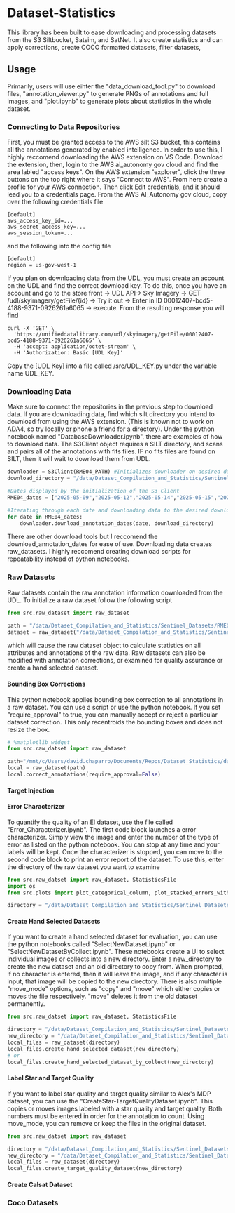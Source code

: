 # Dataset-Statistics

This library has been built to ease downloading and processing datasets from the S3 Siltbucket, Satsim, and SatNet. It also create statistics and can apply corrections, create COCO formatted datasets, filter datasets, 

## Usage

Primarily, users will use eihter the "data_download_tool.py" to download files, "annotation_viewer.py" to generate PNGs of annotations and full images, and "plot.ipynb" to generate plots about statistics in the whole dataset. 

### Connecting to Data Repositories

First, you must be granted access to the AWS silt S3 bucket, this contains all the annotations generated by enabled intelligence. In order to use this, I highly reccomend downloading the AWS extension on VS Code. Download the extension, then, login to the AWS ai_autonomy gov cloud and find the area labled "access keys". On the AWS extension "explorer", click the three buttons on the top right where it says "Connect to AWS". From here create a profile for your AWS connection. Then click Edit credentials, and it should lead you to a credentials page. From the AWS AI_Autonomy gov cloud, copy over the following credentials file

```
[default]
aws_access_key_id=...
aws_secret_access_key=...
aws_session_token=...
```

and the following into the config file
```
[default]
region = us-gov-west-1
```

If you plan on downloading data from the UDL, you must create an account on the UDL and find the correct download key. To do this, once you have an account and go to the store front -> UDL API-> Sky Imagery -> GET /udl/skyimagery/getFile/{id} -> Try it out -> Enter in ID 00012407-bcd5-4188-9371-0926261a6065 -> execute. From the resulting response you will find 

```
curl -X 'GET' \
  'https://unifieddatalibrary.com/udl/skyimagery/getFile/00012407-bcd5-4188-9371-0926261a6065' \
  -H 'accept: application/octet-stream' \
  -H 'Authorization: Basic [UDL Key]'
```

Copy the [UDL Key] into a file called /src/UDL_KEY.py under the variable name UDL_KEY.

### Downloading Data
Make sure to connect the repositories in the previous step to download data. If you are downloading data, find which silt directory you intend to download from using the AWS extension. (This is known not to work on ADA4, so try locally or phone a friend for a directory). Under the python notebook named "DatabaseDownloader.ipynb", there are examples of how to download data. The S3Client object requires a SILT directory, and scans and pairs all of the annotations with fits files. IF no fits files are found on SILT, then it will wait to download them from UDL. 

```python
downloader = S3Client(RME04_PATH) #Initializes downloader on desired database path. Gives list of dates to download
download_directory = "/data/Dataset_Compilation_and_Statistics/Sentinel_Datasets/RME04-2025_Annotations"

#Dates displayed by the initialization of the S3 Client
RME04_dates = ["2025-05-09","2025-05-12","2025-05-14","2025-05-15","2025-05-16","2025-05-19","2025-05-21","2025-05-22","2025-05-23","2025-05-27","2025-05-28","2025-05-30","2025-06-02","2025-06-03","2025-06-04","2025-06-05","2025-06-06","2025-06-09","2025-06-10","2025-06-11","2025-06-13","2025-06-16","2025-06-17","2025-06-18","2025-06-24","2025-06-25","2025-06-26","2025-07-01","2025-07-02","2025-07-03","2025-07-07","2025-07-08","2025-07-09","2025-07-10","2025-07-11","2025-07-14","2025-07-15","2025-07-16","2025-07-17","2025-07-18","2025-07-21","2025-07-22","2025-07-23","2025-07-24","2025-07-25","2025-07-28","2025-07-29","2025-07-30","2025-07-31","2025-08-01","2025-08-04","2025-08-05","2025-08-06","2025-08-07","2025-08-08","2025-08-11","2025-08-12","2025-08-13","2025-08-14","2025-08-15","2025-08-18","2025-08-19","2025-08-20","2025-08-21","2025-08-22","2025-08-25","2025-08-26","2025-08-27","2025-08-28","2025-08-29","2025-09-02","2025-09-03","2025-09-04","2025-09-05","2025-09-08","2025-09-09","2025-09-10","2025-09-11","2025-09-12","2025-09-15","2025-09-16","2025-09-17","2025-09-18","2025-09-19","2025-09-22","2025-09-23","2025-09-24","2025-09-25","2025-09-26","2025-09-29","2025-09-30","2025-10-01","2025-10-02","2025-10-03","2025-10-06"]

#Iterating through each date and downloading data to the desired download_directory
for date in RME04_dates:
    downloader.download_annotation_dates(date, download_directory)
```

There are other download tools but I reccomend the download_annotation_dates for ease of use. Downloading data creates raw_datasets. I highly reccomend creating download scripts for repeatability instead of python notebooks. 

### Raw Datasets

Raw datasets contain the raw annotation information downloaded from the UDL. To initialize a raw dataset follow the following script 

```python
from src.raw_dataset import raw_dataset

path = "/data/Dataset_Compilation_and_Statistics/Sentinel_Datasets/RME01-2025_Annotations/2025-04-25"
dataset = raw_dataset("/data/Dataset_Compilation_and_Statistics/Sentinel_Datasets/RME01-2025_Annotations/2025-04-25")

```
which will cause the raw dataset object to calculate statistics on all attributes and annotations of the raw data. Raw datasets can also be modified with annotation corrections, or examined for quality assurance or create a hand selected dataset. 

#### Bounding Box Corrections

This python notebook applies bounding box correction to all annotations in a raw dataset. You can use a script or use the python notebook. If you set "require_approval" to true, you can manually accept or reject a particular dataset correction. This only recentroids the bounding boxes and does not resize the box. 

```Python
# %matplotlib widget
from src.raw_datset import raw_dataset

path="/mnt/c/Users/david.chaparro/Documents/Repos/Dataset_Statistics/data/RME04Sat-2025-05-10_last_take"
local = raw_dataset(path)
local.correct_annotations(require_approval=False)
```

#### Target Injection



#### Error Characterizer

To quantify the quality of an EI dataset, use the file called "Error_Characterizer.ipynb". The first code block launches a error characterizer. Simply view the image and enter the number of the type of error as listed on the python notebook. You can stop at any time and your labels will be kept. Once the characterizer is stopped, you can move to the second code block to print an error report of the dataset. To use this, enter the directory of the raw dataset you want to examine

```python
from src.raw_datset import raw_dataset, StatisticsFile
import os
from src.plots import plot_categorical_column, plot_stacked_errors_with_percent_legend, plot_stacked_errors_with_percent_legend_by_annotator_id

directory = "/data/Dataset_Compilation_and_Statistics/Sentinel_Datasets/RME01-2025Data"
```

#### Create Hand Selected Datasets
If you want to create a hand selected dataset for evaluation, you can use the python notebooks called "SelectNewDataset.ipynb" or "SelectNewDatasetByCollect.ipynb". These notebooks create a UI to select individual images or collects into a new directory. Enter a new_directory to create the new dataset and an old directory to copy from. When prompted, if no character is entered, then it will leave the image, and if any character is input, that image will be copied to the new directory. There is also multiple "move_mode" options, such as "copy" and "move" which either copies or moves the file respectively. "move" deletes it from the old dataset permanently. 

```python
from src.raw_datset import raw_dataset, StatisticsFile

directory = "/data/Dataset_Compilation_and_Statistics/Sentinel_Datasets/RME01-2025Data"
new_directory = "/data/Dataset_Compilation_and_Statistics/Sentinel_Datasets/Test_dataset"
local_files = raw_dataset(directory)
local_files.create_hand_selected_dataset(new_directory)
# or
local_files.create_hand_selected_dataset_by_collect(new_directory)
```

#### Label Star and Target Quality

If you want to label star quality and target quality similar to Alex's MDP dataset, you can use the "CreateStar-TargetQualityDataset.ipynb". This copies or moves images labeled with a star quality and target quality. Both numbers must be entered in order for the annotation to count. Using move_mode, you can remove or keep the files in the original dataset.

```python
from src.raw_datset import raw_dataset

directory = "/data/Dataset_Compilation_and_Statistics/Sentinel_Datasets/RME01-2025Data"
new_directory = "/data/Dataset_Compilation_and_Statistics/Sentinel_Datasets/Test_dataset"
local_files = raw_dataset(directory)
local_files.create_target_quality_dataset(new_directory)
```

#### Create Calsat Dataset

### Coco Datasets
